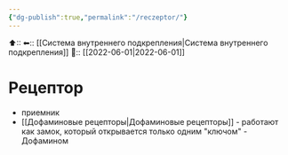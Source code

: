 ```yaml
---
{"dg-publish":true,"permalink":"/reczeptor/"}
---
```



⬆::
⬅:: [[Система внутреннего подкрепления\|Система внутреннего подкрепления]]
📅:: [[2022-06-01\|2022-06-01]]

# Рецептор
- приемник
- [[Дофаминовые рецепторы\|Дофаминовые рецепторы]] - работают как замок, который открывается только одним "ключом" - Дофамином